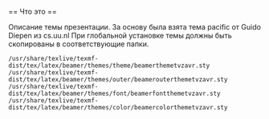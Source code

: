 == Что это ==

Описание темы презентации.
За основу была взята тема pacific от Guido Diepen из cs.uu.nl
При глобальной установке темы должны быть скопированы
в соответствующие папки.

    /usr/share/texlive/texmf-dist/tex/latex/beamer/themes/theme/beamerthemetvzavr.sty
    /usr/share/texlive/texmf-dist/tex/latex/beamer/themes/outer/beamerouterthemetvzavr.sty
    /usr/share/texlive/texmf-dist/tex/latex/beamer/themes/font/beamerfontthemetvzavr.sty
    /usr/share/texlive/texmf-dist/tex/latex/beamer/themes/color/beamercolorthemetvzavr.sty
